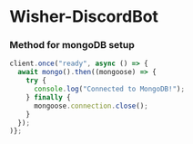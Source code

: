 # Wisher-DiscordBot

### Method for mongoDB setup
```js
client.once("ready", async () => {
  await mongo().then((mongoose) => {
    try {
      console.log("Connected to MongoDB!");
    } finally {
      mongoose.connection.close();
    }
  });
)};
```
